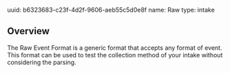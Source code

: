 uuid: b6323683-c23f-4d2f-9606-aeb55c5d0e8f
name: Raw
type: intake

## Overview

The Raw Event Format is a generic format that accepts any format of event. This format can be used to test the collection method of your intake without considering the parsing.


